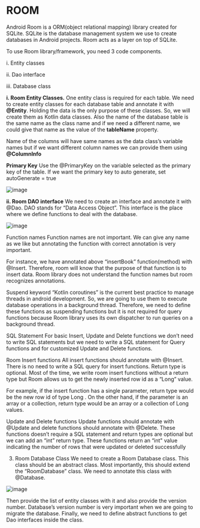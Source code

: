 # ROOM

Android Room is a ORM(object relational mapping) library created for SQLite. SQLite is the database management system we use to create databases in Android projects.
Room acts as a layer on top of SQLite.

To use Room library/framework, you need 3 code components. 

i. Entity classes

ii. Dao interface

iii. Database class

**i. Room Entity Classes.**
One entity class is required for each table. We need to create entity classes for each database table and annotate it with **@Entity**. Holding the data is the only purpose of these classes. So, we will create them as Kotlin data classes.
Also the name of the database table is the same name as the class name and if we need a different name, we could give that name as the value of the **tableName** property.

Name of the columns will have same names as the data class’s variable names but if we want different column names we can provide them using **@ColumnInfo**

**Primary Key**
Use the @PrimaryKey on the variable selected as the primary key of the table. If we want the primary key to auto generate, set autoGenerate = true

![image](https://github.com/user-attachments/assets/35b466a6-5f5c-4158-b1d9-d99e70931682)

**ii. Room DAO interface**
We need to create an interface and annotate it with @Dao. DAO stands for “Data Access Object”. This interface is the place where we define functions to deal with the database.

![image](https://github.com/user-attachments/assets/e6fe1918-b4d2-4821-8d77-49b2c397a889)

Function names
Function names are not important. We can give any name as we like but annotating the function with correct annotation is very important.

For instance, we have annotated above “insertBook” function(method) with @Insert. Therefore, room will know that the purpose of that function is to insert data. Room library does not 
understand the function names but room recognizes annotations.

Suspend keyword
“Kotlin coroutines” is the current best practice to manage threads in android development. So, we are going to use them to execute database operations in a background thread. Therefore, we 
need to define these functions as suspending functions but it is not required for query functions because Room library uses its own dispatcher to run queries on a background thread.

SQL Statement
For basic Insert, Update and Delete functions we don’t need to write SQL statements but we need to write a SQL statement for Query functions and for customized Update and Delete functions.

Room Insert functions
All insert functions should annotate with @Insert. There is no need to write a SQL query for insert functions. Return type is optional. Most of the time, we write room insert functions 
without a return type but Room allows us to get the newly inserted row id as a “Long” value.

For example, if the insert function has a single parameter, return type would be the new row id of type Long . On the other hand, if the parameter is an array or a collection, return type 
would be an array or a collection of Long values.

Update and Delete functions
Update functions should annotate with @Update and delete functions should annotate with @Delete. These functions doesn’t require a SQL statement and return types are optional but we can add
an “int” return type. These functions return an “int" value indicating the number of rows that were updated or deleted successfully

3) Room Database Class
We need to create a Room Database class. This class should be an abstract class. Most importantly, this should extend the “RoomDatabase” class. We need to annotate this class with @Database.

![image](https://github.com/user-attachments/assets/29ef0e25-7a3a-407a-ba4b-fc3c18b5deb5)

Then provide the list of entity classes with it and also provide the version number. Database’s version number is very important when we are going to migrate the database. Finally, we need 
to define abstract functions to get Dao interfaces inside the class.

